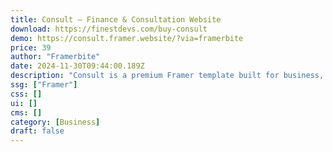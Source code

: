 ```yaml
---
title: Consult — Finance & Consultation Website
download: https://finestdevs.com/buy-consult
demo: https://consult.framer.website/?via=framerbite
price: 39
author: "Framerbite"
date: 2024-11-30T09:44:00.189Z
description: "Consult is a premium Framer template built for business, finance and consultation websites. With a very unique homepage layout and a treasure trove of 12 ready-to-launch pages, you'll impress customers with high converting website."
ssg: ["Framer"]
css: []
ui: []
cms: []
category: [Business]
draft: false
---
```

